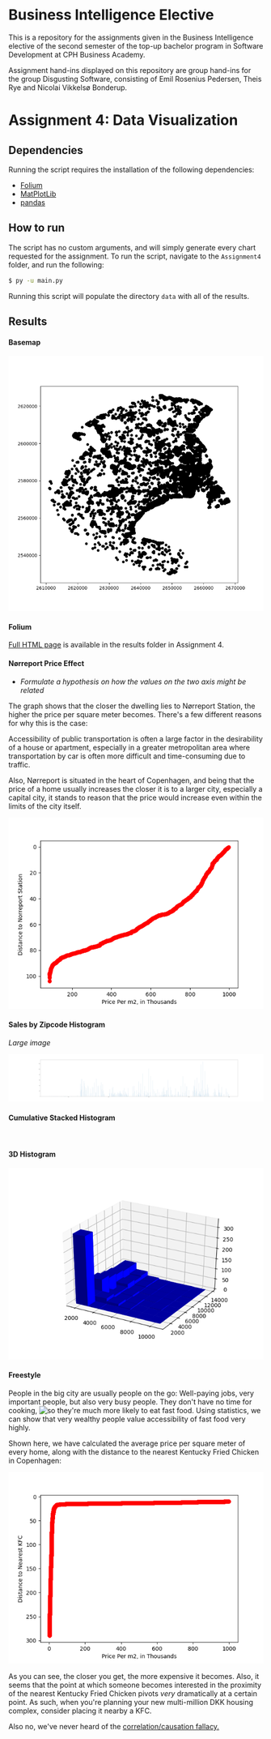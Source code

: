 # Business Intelligence Elective

This is a repository for the assignments given in the Business Intelligence elective of the second semester of the top-up bachelor program in Software Development at CPH Business Academy.

Assignment hand-ins displayed on this repository are group hand-ins for the group Disgusting Software, consisting of Emil Rosenius Pedersen, Theis Rye and Nicolai Vikkelsø Bonderup.

# Assignment 4: Data Visualization

## Dependencies
Running the script requires the installation of the following dependencies: 
- [Folium](https://folium.readthedocs.io/en/latest/)
- [MatPlotLib](https://matplotlib.org/)
- ​[pandas](http://pandas.pydata.org/)

## How to run

The script has no custom arguments, and will simply generate every chart requested for the assignment. To run the script, navigate to the `Assignment4` folder, and run the following:

```bash
$ py -u main.py
```

Running this script will populate the directory `data` with all of the results.



## Results

#### Basemap

![basemap](https://raw.githubusercontent.com/NicolaiVBonderup/BusinessIntelligenceElective/master/Assignment4/data/copenhagen_haver.png)

#### Folium

[Full HTML page](https://raw.githubusercontent.com/NicolaiVBonderup/BusinessIntelligenceElective/master/Assignment4/data/large_flat_trades.html) is available in the results folder in Assignment 4.

#### Nørreport Price Effect

- *Formulate a hypothesis on how the values on the two axis might be related*

The graph shows that the closer the dwelling lies to Nørreport Station, the higher the price per square meter becomes. There's a few different reasons for why this is the case: 

Accessibility of public transportation is often a large factor in the desirability of a house or apartment, especially in a greater metropolitan area where transportation by car is often more difficult and time-consuming due to traffic. 

Also, Nørreport is situated in the heart of Copenhagen, and being that the price of a home usually increases the closer it is to a larger city, especially a capital city, it stands to reason that the price would increase even within the limits of the city itself.

![nørreport](https://raw.githubusercontent.com/NicolaiVBonderup/BusinessIntelligenceElective/master/Assignment4/data/norreport_sales.png)

#### Sales by Zipcode Histogram

*Large image*

![sales](https://raw.githubusercontent.com/NicolaiVBonderup/BusinessIntelligenceElective/master/Assignment4/data/sales_by_zip.png)

#### Cumulative Stacked Histogram

![]()

#### 3D Histogram

![3d](https://raw.githubusercontent.com/NicolaiVBonderup/BusinessIntelligenceElective/master/Assignment4/data/sales_by_zip_3d.png)

#### Freestyle

People in the big city are usually people on the go: Well-paying jobs, very important people, but also very busy people. They don't have no time for cooking, ![so they're much more likely to eat fast food](https://www.ncbi.nlm.nih.gov/pubmed/28472714). Using statistics, we can show that very wealthy people value accessibility of fast food very highly. 

Shown here, we have calculated the average price per square meter of every home, along with the distance to the nearest Kentucky Fried Chicken in Copenhagen:

![kfc](https://raw.githubusercontent.com/NicolaiVBonderup/BusinessIntelligenceElective/master/Assignment4/data/kfc_sales.png)

As you can see, the closer you get, the more expensive it becomes. Also, it seems that the point at which someone becomes interested in the proximity of the nearest Kentucky Fried Chicken pivots *very* dramatically at a certain point. As such, when you're planning your new multi-million DKK housing complex, consider placing it nearby a KFC.

Also no, we've never heard of the [correlation/causation fallacy.](https://en.wikipedia.org/wiki/Illusory_correlation)
